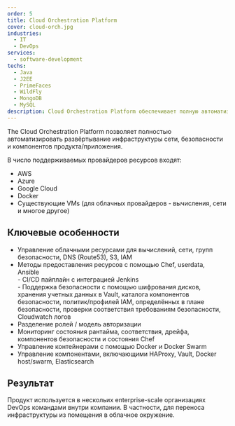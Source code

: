 ```yaml
---
order: 5
title: Cloud Orchestration Platform
cover: cloud-orch.jpg
industries:
  - IT
  - DevOps
services:
  - software-development
techs:
  - Java
  - J2EE
  - PrimeFaces
  - WildFly
  - MongoDB
  - MySQL
description: Cloud Orchestration Platform обеспечивает полную автоматизацию развёртывания инфраструктуры, сети, безопасности и компонентов продукта/приложения.
---
```

The Cloud Orchestration Platform позволяет полностью автоматизировать развёртывание инфраструктуры сети, безопасности и компонентов продукта/приложения.

В число поддерживаемых провайдеров ресурсов входят:

* AWS
* Azure
* Google Cloud
* Docker
* Существующие VMs (для облачных провайдеров - вычисления, сети и многое другое)

##  Ключевые особенности

* Управление облачными ресурсами для вычислений, сети, групп безопасности, DNS (Route53), S3, IAM
* Методы предоставления ресурсов с помощью Chef, userdata, Ansible
    <br/> - CI/CD пайплайн с интеграцией Jenkins
    <br/> - Поддержка безопасности с помощью шифрования дисков, хранения учетных данных в Vault, каталога компонентов безопасности, политик/профилей IAM, определённых в плане безопасности, проверки соответствия требованиям безопасности, Cloudwatch логов
* Разделение ролей / модель авторизации
* Мониторинг состояния рантайма, соответствия, дрейфа, компонентов безопасности и состояния Chef
* Управление контейнерами с помощью Docker и Docker Swarm
* Управление компонентами, включающими HAProxy, Vault, Docker host/swarm, Elasticsearch

## Результат

Продукт используется в нескольих enterprise-scale организациях DevOps командами внутри компании. В частности, для переноса инфраструктуры из помещения в облачное окружение.
